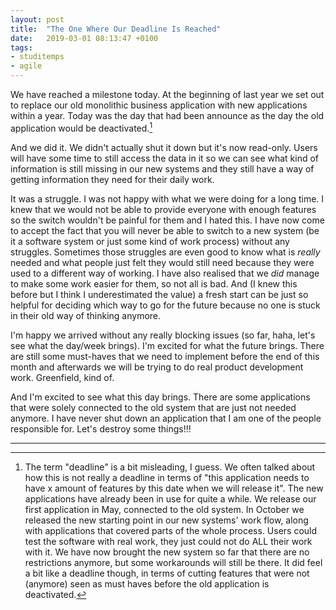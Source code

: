 ```yaml
---
layout: post
title:  "The One Where Our Deadline Is Reached"
date:   2019-03-01 08:13:47 +0100
tags: 
- studitemps
- agile
---
```


We have reached a milestone today. At the beginning of last year we set out to replace our old monolithic business application with new applications within a year. Today was the day that had been announce as the day the old application would be deactivated.[^1]

And we did it. We didn't actually shut it down but it's now read-only. Users will have some time to still access the data in it so we can see what kind of information is still missing in our new systems and they still have a way of getting information they need for their daily work.

It was a struggle. I was not happy with what we were doing for a long time. I knew that we would not be able to provide everyone with enough features so the switch wouldn't be painful for them and I hated this. I have now come to accept the fact that you will never be able to switch to a new system (be it a software system or just some kind of work process) without any struggles. Sometimes those struggles are even good to know what is *really* needed and what people just felt they would still need because they were used to a different way of working. I have also realised that we *did* manage to make some work easier for them, so not all is bad. And (I knew this before but I think I underestimated the value) a fresh start can be just so helpful for deciding which way to go for the future because no one is stuck in their old way of thinking anymore.

I'm happy we arrived without any really blocking issues (so far, haha, let's see what the day/week brings). I'm excited for what the future brings. There are still some must-haves that we need to implement before the end of this month and afterwards we will be trying to do real product development work. Greenfield, kind of.

And I'm excited to see what this day brings. There are some applications that were solely connected to the old system that are just not needed anymore. I have never shut down an application that I am one of the people responsible for. Let's destroy some things!!!

---

[^1]: The term "deadline" is a bit misleading, I guess. We often talked about how this is not really a deadline in terms of "this application needs to have x amount of features by this date when we will release it". The new applications have already been in use for quite a while. We release our first application in May, connected to the old system. In October we released the new starting point in our new systems' work flow, along with applications that covered parts of the whole process. Users could test the software with real work, they just could not do ALL their work with it. We have now brought the new system so far that there are no restrictions anymore, but some workarounds will still be there. It did feel a bit like a deadline though, in terms of cutting features that were not (anymore) seen as must haves before the old application is deactivated.
